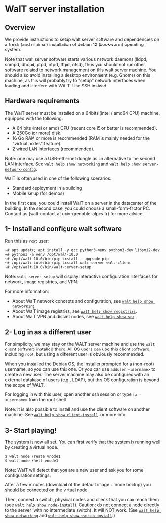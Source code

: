 
# WalT server installation

## Overview

We provide instructions to setup walt server software and dependencies on a fresh (and minimal)
installation of debian 12 (bookworm) operating system.

Note that walt server software starts various network daemons (lldpd, snmpd, dhcpd, ptpd, ntpd,
tftpd, nfsd), thus you should not run other software related to network management on this walt
server machine.
You should also avoid installing a desktop environment (e.g. Gnome) on this machine, as this
will probably try to "setup" network interfaces when loading and interfere with WALT.
Use SSH instead.


## Hardware requirements

The WalT server must be installed on a 64bits (intel / amd64 CPU) machine, equipped with the following:
* A 64 bits (intel or amd) CPU (recent core i5 or better is recommended).
* A 250Go (or more) disk.
* 16 Go RAM or more is recommended (RAM is mainly needed for the "virtual nodes" feature).
* 2 wired LAN interfaces (recommended).

Note: one may use a USB-ethernet dongle as an alternative to the second LAN interface.
See [`walt help show networking`](networking.md) and [`walt help show server-network-config`](server-network-config.md).

WalT is often used in one of the following scenarios:
* Standard deployment in a building
* Mobile setup (for demos)

In the first case, you could install WalT on a server in the datacenter of the building.
In the second case, you could choose a small-form-factor PC.
Contact us (walt-contact at univ-grenoble-alpes.fr) for more advice.


## 1- Install and configure walt software

Run this as `root` user:

```text
~# apt update; apt install -y gcc python3-venv python3-dev libsmi2-dev
~# python3 -m venv /opt/walt-10.0
~# /opt/walt-10.0/bin/pip install --upgrade pip
~# /opt/walt-10.0/bin/pip install walt-server walt-client
~# /opt/walt-10.0/bin/walt-server-setup
```

Note: `walt-server-setup` will display interactive configuration interfaces for network, image registries, and VPN.

For more information:
* About WalT network concepts and configuration, see [`walt help show networking`](networking.md).
* About WalT image registries, see [`walt help show registries`](registries.md).
* About WalT VPN and distant nodes, see [`walt help show vpn`](vpn.md).


## 2- Log in as a different user

For simplicity, we may stay on the WALT server machine and use the `walt` client software installed there. All OS users can use this client software, including `root`, but using a different user is obviously recommended.

When you installed the Debian OS, the installer prompted for a (non-root) username, so you can use this one. Or you can use `adduser <username>` to create a new user. The server machine may also be configured with an external database of users (e.g., LDAP), but this OS configuration is beyond the scope of WALT.

For logging in with this user, open another ssh session or type `su - <username>` from the root shell.

Note: it is also possible to install and use the client software on another machine. See [`walt help show client-install`](client-install.md) for more info.


## 3- Start playing!

The system is now all set.
You can first verify that the system is running well by creating a virtual node.
```
$ walt node create vnode1
$ walt node shell vnode1
```

Note: WalT will detect that you are a new user and ask you for some configuration settings.

After a few minutes (download of the default image + node bootup) you should be connected on the virtual node.

Then, connect a switch, physical nodes and check that you can reach them (see [`walt help show node-install`](node-install.md)).
Caution: do not connect a node directly to the server (with no intermediate switch). It will NOT work.
(See [`walt help show networking`](networking.md) and [`walt help show switch-install`](switch-install.md).)

